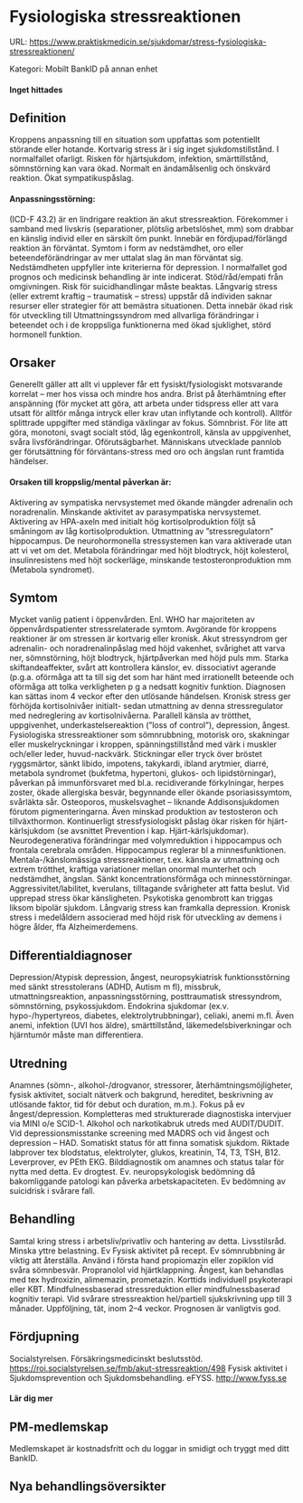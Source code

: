 # Fysiologiska stressreaktionen

URL: https://www.praktiskmedicin.se/sjukdomar/stress-fysiologiska-stressreaktionen/



Kategori: Mobilt BankID på annan enhet

#### Inget hittades

## Definition

Kroppens anpassning till en situation som uppfattas som potentiellt störande eller hotande.
Kortvarig stress är i sig inget sjukdomstillstånd. I normalfallet ofarligt. Risken för hjärtsjukdom, infektion, smärttillstånd, sömnstörning kan vara ökad. Normalt en ändamålsenlig och önskvärd reaktion. Ökat sympatikuspåslag.

#### Anpassningsstörning:

(ICD-F 43.2) är en lindrigare reaktion än akut stressreaktion. Förekommer i samband med livskris (separationer, plötslig arbetslöshet, mm) som drabbar en känslig individ eller en särskilt öm punkt. Innebär en fördjupad/förlängd reaktion än förväntat. Symtom i form av nedstämdhet, oro eller beteendeförändringar av mer uttalat slag än man förväntat sig. Nedstämdheten uppfyller inte kriterierna för depression. I normalfallet god prognos och medicinsk behandling är inte indicerat. Stöd/råd/empati från omgivningen. Risk för suicidhandlingar måste beaktas.
Långvarig stress (eller extremt kraftig – traumatisk – stress) uppstår då individen saknar resurser eller strategier för att bemästra situationen. Detta innebär ökad risk för utveckling till Utmattningssyndrom med allvarliga förändringar i beteendet och i de kroppsliga funktionerna med ökad sjuklighet, störd hormonell funktion.

## Orsaker

Generellt gäller att allt vi upplever får ett fysiskt/fysiologiskt motsvarande korrelat – mer hos vissa och mindre hos andra.
Brist på återhämtning efter anspänning (för mycket att göra, att arbeta under tidspress eller att vara utsatt för alltför många intryck eller krav utan inflytande och kontroll). Alltför splittrade uppgifter med ständiga växlingar av fokus. Sömnbrist.
För lite att göra, monotoni, svagt socialt stöd, låg egenkontroll, känsla av uppgivenhet, svåra livsförändringar. Oförutsägbarhet. Människans utvecklade pannlob ger förutsättning för förväntans-stress med oro och ängslan runt framtida händelser.

#### Orsaken till kroppslig/mental påverkan är:

Aktivering av sympatiska nervsystemet med ökande mängder adrenalin och noradrenalin.
Minskande aktivitet av parasympatiska nervsystemet.
Aktivering av HPA-axeln med initialt hög kortisolproduktion följt så småningom av låg kortisolproduktion. Utmattning av ”stressregulatorn” hippocampus. De neurohormonella stressystemen kan vara aktiverade utan att vi vet om det.
Metabola förändringar med höjt blodtryck, höjt kolesterol, insulinresistens med höjt sockerläge, minskande testosteronproduktion mm (Metabola syndromet).

## Symtom

Mycket vanlig patient i öppenvården. Enl. WHO har majoriteten av öppenvårdspatienter stressrelaterade symtom.
Avgörande för kroppens reaktioner är om stressen är kortvarig eller kronisk.
Akut stressyndrom ger adrenalin- och noradrenalinpåslag med höjd vakenhet, svårighet att varva ner, sömnstörning, höjt blodtryck, hjärtpåverkan med höjd puls mm. Starka skiftandeaffekter, svårt att kontrollera känslor, ev. dissociativt agerande (p.g.a. oförmåga att ta till sig det som har hänt med irrationellt beteende och oförmåga att tolka verkligheten p g a nedsatt kognitiv funktion. Diagnosen kan sättas inom 4 veckor efter den utlösande händelsen.
Kronisk stress ger förhöjda kortisolnivåer initialt- sedan utmattning av denna stressregulator med nedreglering av kortisolnivåerna. Parallell känsla av trötthet, uppgivenhet, underkastelsereaktion (”loss of control”), depression, ångest.
Fysiologiska stressreaktioner som sömnrubbning, motorisk oro, skakningar eller muskelryckningar i kroppen, spänningstillstånd med värk i muskler och/eller leder, huvud-nackvärk. Stickningar eller tryck över bröstet ryggsmärtor, sänkt libido, impotens, takykardi, ibland arytmier, diarré, metabola syndromet (bukfetma, hypertoni, glukos- och lipidstörningar), påverkan på immunförsvaret med bl.a. recidiverande förkylningar, herpes zoster, ökade allergiska besvär, begynnande eller ökande psoriasissymtom, svårläkta sår. Osteoporos, muskelsvaghet – liknande Addisonsjukdomen förutom pigmenteringarna. Även minskad produktion av testosteron och tillväxthormon.
Kontinuerligt stressfysiologiskt påslag ökar risken för hjärt-kärlsjukdom (se avsnittet Prevention i kap. Hjärt-kärlsjukdomar). Neurodegenerativa förändringar med volymreduktion i hippocampus och frontala cerebrala områden. Hippocampus reglerar bl a minnesfunktionen.
Mentala-/känslomässiga stressreaktioner, t.ex. känsla av utmattning och extrem trötthet, kraftiga variationer mellan onormal munterhet och nedstämdhet, ängslan.
Sänkt koncentrationsförmåga och minnesstörningar. Aggressivitet/labilitet, kverulans, tilltagande svårigheter att fatta beslut. Vid upprepad stress ökar känsligheten. Psykotiska genombrott kan triggas liksom bipolär sjukdom. Långvarig stress kan framkalla depression. Kronisk stress i medelåldern associerad med höjd risk för utveckling av demens i högre ålder, ffa Alzheimerdemens.

## Differentialdiagnoser

Depression/Atypisk depression, ångest, neuropsykiatrisk funktionsstörning med sänkt stresstolerans (ADHD, Autism m fl), missbruk, utmattningsreaktion, anpassningsstörning, posttraumatisk stressyndrom, sömnstörning, psykossjukdom.
Endokrina sjukdomar (ex.v. hypo-/hypertyreos, diabetes, elektrolytrubbningar), celiaki, anemi m.fl.
Även anemi, infektion (UVI hos äldre), smärttillstånd, läkemedelsbiverkningar och hjärntumör måste man differentiera.

## Utredning

Anamnes (sömn-, alkohol-/drogvanor, stressorer, återhämtningsmöjligheter, fysisk aktivitet, socialt nätverk och bakgrund, hereditet, beskrivning av utlösande faktor, tid för debut och duration, m.m.). Fokus på ev ångest/depression. Kompletteras med strukturerade diagnostiska intervjuer via MINI o/e SCID-1. Alkohol och narkotikabruk utreds med AUDIT/DUDIT. Vid depressionsmisstanke screening med MADRS och vid ångest och depression – HAD.
Somatiskt status för att finna somatisk sjukdom. Riktade labprover tex blodstatus, elektrolyter, glukos, kreatinin, T4, T3, TSH, B12. Leverprover, ev PEth EKG. Bilddiagnostik om anamnes och status talar för nytta med detta. Ev drogtest.
Ev. neuropsykologisk bedömning då bakomliggande patologi kan påverka arbetskapaciteten. Ev bedömning av suicidrisk i svårare fall.

## Behandling

Samtal kring stress i arbetsliv/privatliv och hantering av detta. Livsstilsråd. Minska yttre belastning. Ev Fysisk aktivitet på recept. Ev sömnrubbning är viktig att återställa. Använd i första hand propiomazin eller zopiklon vid svåra sömnbesvär. Propranolol vid hjärtklappning. Ångest, kan behandlas med tex hydroxizin, alimemazin, prometazin. Korttids individuell psykoterapi eller KBT. Mindfulnessbaserad stressreduktion eller mindfulnessbaserad kognitiv terapi. Vid svårare stressreaktion hel/partiell sjukskrivning upp till 3 månader.
Uppföljning, tät, inom 2–4 veckor.
Prognosen är vanligtvis god.

## Fördjupning

Socialstyrelsen. Försäkringsmedicinskt beslutsstöd. https://roi.socialstyrelsen.se/fmb/akut-stressreaktion/498
Fysisk aktivitet i Sjukdomsprevention och Sjukdomsbehandling. eFYSS. http://www.fyss.se

#### Lär dig mer

## PM-medlemskap

Medlemskapet är kostnadsfritt och du loggar in smidigt och tryggt med ditt BankID.

## Nya behandlingsöversikter

